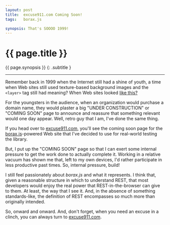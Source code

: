 ```yaml
---
layout: post
title:  excuse911.com Coming Soon!
tags:   borax.js

synopsis: That's SOOOO 1999!
---
```


# {{ page.title }}

{{ page.synopsis }}
{: .subtitle }

-----

Remember back in 1999 when the Internet still had a shine of youth, a time
when Web sites still used texture-based background images and the ``<layer>``
tag still had meaning? When Web sites looked
[like this?](http://www.truecos.com "True Oil")

For the youngsters in the audience, when an organization would purchase a
domain name, they would plaster a big "UNDER CONSTRUCTION" or "COMING SOON"
page to announce and reassure that something relevant would one day appear.
Well, retro guy that I am, I've done the same thing.

If you head over to [excuse911.com](http://excuse911.com "excuse911.com"),
you'll see the coming soon page for the
[borax.js](https://github.com/realistschuckle/boraxjs)-powered Web site that
I've decided to use for real-world testing the library.

But, I put up the "COMING SOON" page so that I can exert some internal
pressure to get the work done to actually complete it. Working in a relative
vacuum has shown me that, left to my own devices, I'd rather participate in
less productive past times. So, internal pressure, build!

I still feel passionately about *borax.js* and what it represents. I think
that, given a reasonable structure in which to understand REST, that most
developers would enjoy the real power that REST-in-the-browser can give to
them. At least, the way that I see it. And, in the absence of something
standards-like, the definition of REST encompasses so much more than
originally intended.

So, onward and onward. And, don't forget, when you need an excuse in a clinch,
you can always turn to [excuse911.com](http://excuse911.com "excuse911.com").

